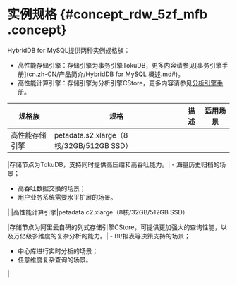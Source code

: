 # 实例规格 {#concept_rdw_5zf_mfb .concept}

HybridDB for MySQL提供两种实例规格族：

-   高性能存储引擎：存储引擎为事务引擎TokuDB，更多内容请参见[事务引擎手册](cn.zh-CN/产品简介/HybridDB for MySQL 概述.md#)。
-   高性能计算引擎：存储引擎为分析引擎CStore，更多内容请参见[分析引擎手册](../../../../cn.zh-CN/分析引擎手册/概念和限制/节点__数据库__表__分区__二级分区.md#)。

|规格族|规格|描述|适用场景|
|---|--|--|----|
|高性能存储引擎|petadata.s2.xlarge（8核/32GB/512GB SSD）

|存储节点为TokuDB，支持同时提供高压缩和高吞吐能力。| -   海量历史归档的场景；
-   高吞吐数据交换的场景；
-   用户业务系统需要水平扩展的场景。

 |
|高性能计算引擎|petadata.c2.xlarge（8核/32GB/512GB SSD）

|存储节点为阿里云自研的列式存储引擎CStore，可提供更加强大的查询性能，以及万亿级多维度的复杂分析的能力。| -   BI/报表等决策支持的场景；
-   中心库进行实时分析的场景；
-   任意维度复杂查询的场景。

 |

